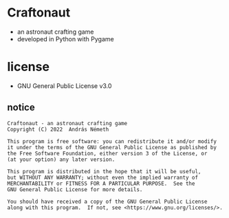 # Craftonaut

- an astronaut crafting game
- developed in Python with Pygame

# license

- GNU General Public License v3.0

## notice

```
Craftonaut - an astronaut crafting game
Copyright (C) 2022  András Németh

This program is free software: you can redistribute it and/or modify
it under the terms of the GNU General Public License as published by
the Free Software Foundation, either version 3 of the License, or
(at your option) any later version.

This program is distributed in the hope that it will be useful,
but WITHOUT ANY WARRANTY; without even the implied warranty of
MERCHANTABILITY or FITNESS FOR A PARTICULAR PURPOSE.  See the
GNU General Public License for more details.

You should have received a copy of the GNU General Public License
along with this program.  If not, see <https://www.gnu.org/licenses/>.
```
